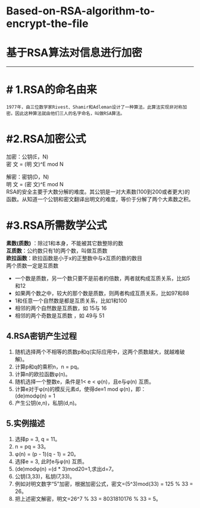 # Based-on-RSA-algorithm-to-encrypt-the-file
# 基于RSA算法对信息进行加密
****

# # 1.RSA的命名由来  
    1977年，由三位数学家Rivest、Shamir和Adleman设计了一种算法，此算法实现非对称加密。因此这种算法就由他们三人的名字命名，叫做RSA算法。
    
# #2.RSA加密公式  

  加密：公钥(E，N)  
                    密 文 = (明 文)^E mod N  
                    
  解密：密钥(D，N)  
                    明 文 = (密 文)^E mod N  <br />
      RSA的安全主要于大数分解的难度。其公钥是一对大素数(100到200或者更大)的函数。从知道一个公钥和密文翻译出明文的难度，等价于分解了两个大素数之积。

# #3.RSA所需数学公式  
  
 __素数(质数)__ ：除过1和本身，不能被其它数整除的数  
**互质数**：公约数只有1的两个数，叫做互质数  
**欧拉函数**：欧拉函数是小于x的正整数中与x互质的数的数目  
两个质数一定是互质数  
  * 一个数是质数，另一个数只要不是前者的倍数，两者就构成互质关系，比如5和12  
  * 如果两个数之中，较大的那个数是质数，则两者构成互质关系，比如97和88  
  * 1和任意一个自然数是都是互质关系，比如1和100  
  * 相邻的两个自然数是互质数，如 15与 16  
  * 相邻的两个奇数是互质数 ，如 49与 51    
## 4.RSA密钥产生过程
1. 随机选择两个不相等的质数p和q(实际应用中，这两个质数越大，就越难破解)。  
2. 计算p和q的乘积n，n = pq。  
3. 计算n的欧拉函数φ(n)。  
4. 随机选择一个整数e，条件是1< e < φ(n)，且e与φ(n) 互质。  
5. 计算e对于φ(n)的模反元素d，使得de≡1 mod φ(n)，即：  
                                           (de)modφ(n) = 1
7. 产生公钥(e,n)，私钥(d,n)。      

## 5.实例描述
1. 选择p = 3, q = 11。  
2. n = pq = 33。  
3. φ(n) = (p - 1)(q - 1) = 20。  
4. 选择e = 3, 此时e与φ(n) 互质。  
5. (de)modφ(n) =(d * 3)mod20=1,求出d=7。  
6. 公钥(3,33)，私钥(7,33)。  
7. 例如对明文数字“5”加密，根据加密公式，密文=(5^3)mod(33) = 125 % 33 = 26。  
8. 把上述密文解密，明文=26^7 % 33 = 8031810176 % 33 = 5。  

